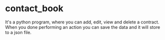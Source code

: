 # contact_book

It's a python program, where you can add, edit, view and delete a contract.
When you done performing an action you can save the data and it will store to a json file.
